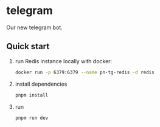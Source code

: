 # telegram

Our new telegram bot.

## Quick start

1. run Redis instance locally with docker:
   ```sh
   docker run -p 6379:6379 --name pn-tg-redis -d redis
   ```

2. install dependencies
   ```sh
   pnpm install
   ```

3. run
   ```sh
   pnpm run dev
   ```
